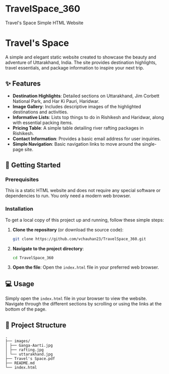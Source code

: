 # TravelSpace_360
Travel's Space Simple HTML Website


# Travel's Space

A simple and elegant static website created to showcase the beauty and adventure of Uttarakhand, India. The site provides destination highlights, travel essentials, and package information to inspire your next trip.

## ✨ Features
*   **Destination Highlights**: Detailed sections on Uttarakhand, Jim Corbett National Park, and Har Ki Pauri, Haridwar.
*   **Image Gallery**: Includes descriptive images of the highlighted destinations and activities.
*   **Informative Lists**: Lists top things to do in Rishikesh and Haridwar, along with essential packing items.
*   **Pricing Table**: A simple table detailing river rafting packages in Rishikesh.
*   **Contact Information**: Provides a basic email address for user inquiries.
*   **Simple Navigation**: Basic navigation links to move around the single-page site.

## 🚀 Getting Started
### Prerequisites
This is a static HTML website and does not require any special software or dependencies to run. You only need a modern web browser.

### Installation
To get a local copy of this project up and running, follow these simple steps:
1.  **Clone the repository** (or download the source code):
    ```sh
    git clone https://github.com/vchauhan23/TravelSpace_360.git
    ```
2.  **Navigate to the project directory**:
    ```sh
    cd TravelSpace_360
    ```
3.  **Open the file**: Open the `index.html` file in your preferred web browser.

## 💻 Usage
Simply open the `index.html` file in your browser to view the website. Navigate through the different sections by scrolling or using the links at the bottom of the page.

## 📂 Project Structure
```
.
├── images/
│ ├── Ganga-Aarti.jpg
│ ├── rafting.jpg
│ └── uttarakhand.jpg
├── Travel's Space.pdf
├── README.md
└── index.html
